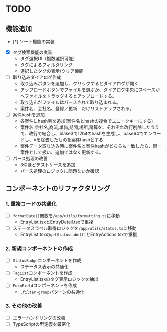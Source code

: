 # TODO

## 機能追加
- [*] ソート機能の実装
- [x] タグ検索機能の実装
  - タグ選択UI（複数選択可能）
  - タグによるフィルタリング
  - 選択したタグの表示/クリア機能
- [ ] 取り込みダイアログ作成
  - 取り込みボタンを追加し、クリックするとダイアログが開く
  - アップロードボタンでファイルを選ぶか、ダイアログ中央にスペースがへファイルをドラッグするとアップロードする。
  - 取り込んだファイルはパースされて取り込まれる。
  - 案件名、会社名、登録／更新　だけリストアップされる。
- [ ] 案件hashを追加
  - 各案件にhash列を追加(案件名とhashの複合でユニークキーにする)
  - 案件名,会社名,商流,単価,期間,場所,精算を、それぞれ改行削除したうえで、改行で結合し、blake3で12bitのhashを生成し、base64でエンコードし、=を除去したものを案件hashとする
  - 案件データ取り込み時に案件名と案件hashがどちらも一致したら、同一案件として扱い、追加ではなく更新する。
- [ ] パース処理の改善
  - 3件ほどテストケースを追加
  - パース処理のロジックに問題ないか確認



## コンポーネントのリファクタリング

### 1. 重複コードの共通化
- [ ] `formatDate()`関数を`/app/utils/formatting.ts`に移動
  - EntryList.tsxとEntryDetail.tsxで重複
- [ ] ステータスラベル取得ロジックを`/app/utils/status.ts`に移動
  - EntryList.tsxの`getStatusLabel()`とEntryActions.tsxで重複

### 2. 新規コンポーネントの作成
- [ ] `StatusBadge`コンポーネントを作成
  - ステータス表示の共通化
- [ ] `TagList`コンポーネントを作成
  - EntryList.tsxのタグ表示ロジックを抽出
- [ ] `FormField`コンポーネントを作成
  - `.filter-group`パターンの共通化

### 3. その他の改善
- [ ] エラーハンドリングの改善
- [ ] TypeScriptの型定義を厳密化
